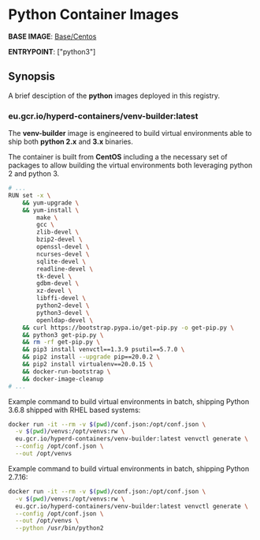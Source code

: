 # Python Container Images

**BASE IMAGE**: [Base/Centos](../../base/centos/README.md)

**ENTRYPOINT**: ["python3"]

## Synopsis

A brief desciption of the **python** images deployed in this registry.

### eu.gcr.io/hyperd-containers/venv-builder:latest

The **venv-builder** image is engineered to build virtual environments able to ship both **python 2.x** and **3.x** binaries.

The container is built from **CentOS** including a the necessary set of packages to allow building the virtual environments both leveraging python 2 and python 3.

```bash
# ...
RUN set -x \
    && yum-upgrade \
    && yum-install \
        make \
        gcc \
        zlib-devel \
        bzip2-devel \
        openssl-devel \
        ncurses-devel \
        sqlite-devel \
        readline-devel \
        tk-devel \
        gdbm-devel \
        xz-devel \
        libffi-devel \
        python2-devel \
        python3-devel \
        openldap-devel \
    && curl https://bootstrap.pypa.io/get-pip.py -o get-pip.py \
    && python3 get-pip.py \
    && rm -rf get-pip.py \
    && pip3 install venvctl==1.3.9 psutil==5.7.0 \
    && pip2 install --upgrade pip==20.0.2 \
    && pip2 install virtualenv==20.0.15 \
    && docker-run-bootstrap \
    && docker-image-cleanup
# ...
```

Example command to build virtual environments in batch, shipping Python 3.6.8 shipped with RHEL based systems:

```bash
docker run -it --rm -v $(pwd)/conf.json:/opt/conf.json \
  -v $(pwd)/venvs:/opt/venvs:rw \
  eu.gcr.io/hyperd-containers/venv-builder:latest venvctl generate \
  --config /opt/conf.json \
  --out /opt/venvs
```

Example command to build virtual environments in batch, shipping Python 2.7.16:

```bash
docker run -it --rm -v $(pwd)/conf.json:/opt/conf.json \
  -v $(pwd)/venvs:/opt/venvs:rw \
  eu.gcr.io/hyperd-containers/venv-builder:latest venvctl generate \
  --config /opt/conf.json \
  --out /opt/venvs \
  --python /usr/bin/python2
```

